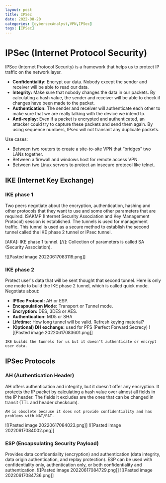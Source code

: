 ```yaml
---
layout: post
title: IPSec
date: 2022-08-20
categories: [cybersecAnalyst,VPN,IPSec]
tags: [IPSec]
---
```


# IPSec (Internet Protocol Security)
IPSec (Internet Protocol Security) is a framework that helps us to protect IP traffic on the network layer.

- **Confidentiality:** Encrypt our data. Nobody except the sender and receiver will be able to read our data.
- **Integrity:** Make sure that nobody changes the data in our packets. By calculating a hash value, the sender and receiver will be able to check if changes have been made to the packet.
- **Authentication:** The sender and receiver will authenticate each other to make sure that we are really talking with the device we intend to.
- **Anti-replay:** Even if a packet is encrypted and authenticated, an attacker could try to capture these packets and send them again. By using sequence numbers, IPsec will not transmit any duplicate packets.

Use cases:
- Between two routers to create a site-to-site VPN that “bridges” two LANs together.
- Between a firewall and windows host for remote access VPN.
- Between two Linux servers to protect an insecure protocol like telnet.

## IKE (Internet Key Exchange)
### IKE phase 1
Two peers negotiate about the encryption, authentication, hashing and other protocols that they want to use and some other parameters that are required.
ISAKMP (Internet Security Association and Key Management Protocol) session is established.
The tunnels is used for management traffic. This tunnel is used as a secure method to establish the second tunnel called the IKE phase 2 tunnel or IPsec tunnel.

[AKA]: IKE phase 1 tunnel.
[//]: Collection of parameters is called SA (Security Association).

![[Pasted image 20220617083119.png]]

### IKE phase 2
Protect user's data that will be sent thought that second tunnel. Here is only one mode to build the IKE phase 2 tunnel, which is called quick mode.
Negotiate about:
- **IPSec Protocol:** AH or ESP.
- **Encapsulation Mode:** Transport or Tunnel mode.
- **Encryption:** DES, 3DES or AES.
- **Authentication:** MD5 or SHA
- **Lifetime:** How long tunnel will be valid. Refresh keying material?
- **(Optional) DH exchange:** used for PFS (Perfect Forward Secrecy)
![[Pasted image 20220617083601.png]]

```ad-important
IKE builds the tunnels for us but it doesn’t authenticate or encrypt user data.
```

## IPSec Protocols
### AH (Authentication Header) 
AH offers authentication and integrity, but it doesn’t offer any encryption. It protects the IP packet by calculating a hash value over almost all fields in the IP header. The fields it excludes are the ones that can be changed in transit (TTL and header checksum).
```ad-warning
AH is obsolete because it does not provide confidentiality and has problems with NAT/PAT.
```

![[Pasted image 20220617084023.png]]
![[Pasted image 20220617084002.png]]

### ESP (Encapsulating Security Payload)
Provides data confidentiality (encryption) and authentication (data integrity, data origin authentication, and replay protection). ESP can be used with confidentiality only, authentication only, or both confidentiality and authentication.
![[Pasted image 20220617084729.png]]
![[Pasted image 20220617084736.png]]